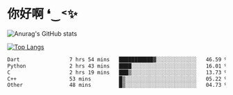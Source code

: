# 你好啊 ❛‿˂✨

![Anurag's GitHub stats](https://github-readme-stats.vercel.app/api?username=ZombieFly&count_private=true&show_icons=true)

[![Top Langs](https://github-readme-stats.vercel.app/api/top-langs/?username=ZombieFly&layout=compact&count_private=true&hide=Ruby,makefile)](https://github.com/anuraghazra/github-readme-stats)

<!--START_SECTION:waka-->

```txt
Dart                7 hrs 54 mins   ███████████▓░░░░░░░░░░░░░   46.59 %
Python              2 hrs 43 mins   ████░░░░░░░░░░░░░░░░░░░░░   16.01 %
C                   2 hrs 19 mins   ███▒░░░░░░░░░░░░░░░░░░░░░   13.73 %
C++                 53 mins         █▒░░░░░░░░░░░░░░░░░░░░░░░   05.22 %
Other               48 mins         █▒░░░░░░░░░░░░░░░░░░░░░░░   04.73 %
```

<!--END_SECTION:waka-->
